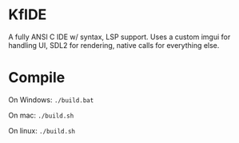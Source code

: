 # KfIDE

A fully ANSI C IDE w/ syntax, LSP support. Uses a custom imgui for handling UI, SDL2 for rendering, native calls for everything else.

# Compile

On Windows: `./build.bat`

On mac: `./build.sh` 

On linux: `./build.sh`

